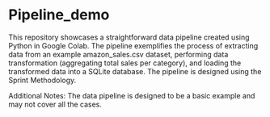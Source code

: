 # Pipeline_demo 

This repository showcases a straightforward data pipeline created using Python in Google Colab. The pipeline exemplifies the process of extracting data from an example amazon_sales.csv dataset, performing data transformation (aggregating total sales per category), and loading the transformed data into a SQLite database.
The pipeline is designed using the Sprint Methodology.

Additional Notes:
The data pipeline is designed to be a basic example and may not cover all the cases.
